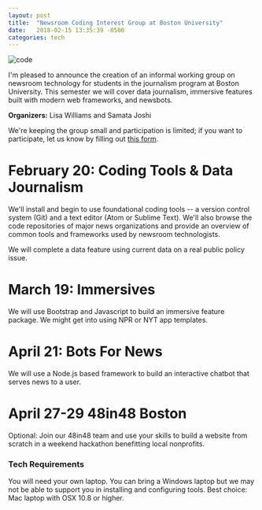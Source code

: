 ```yaml
---
layout: post
title:  "Newsroom Coding Interest Group at Boston University"
date:   2018-02-15 13:35:39 -0500
categories: tech
---
```


![code](https://farm3.staticflickr.com/2888/13334080323_69edde7c71_h.jpg)

I'm pleased to announce the creation of an informal working group on newsroom
technology for students in the journalism program at Boston University.
This semester we will cover data journalism, immersive features built
with modern web frameworks, and newsbots.

**Organizers:** Lisa Williams and Samata Joshi

We're keeping the group small and participation is limited; if you want
to participate, let us know by filling out [this form](https://docs.google.com/forms/d/e/1FAIpQLSfhC6QR9eTbg1G0t2K-DJDVaB5XS2i4PAMpmhyzcZWhq-QbYA/viewform?usp=sf_link).

# February 20: Coding Tools & Data Journalism

We'll install and begin to use foundational coding tools -- a version control
system (Git) and a text editor (Atom or Sublime Text). We'll also browse
the code repositories of major news organizations and provide an overview of
common tools and frameworks used by newsroom technologists.

We will complete a data feature using current data on a real public policy
issue.

# March 19: Immersives

We will use Bootstrap and Javascript to build an immersive feature package.
We might get into using NPR or NYT app templates.

# April 21: Bots For News

We will use a Node.js based framework to build an interactive chatbot that serves
news to a user.

# April 27-29 48in48 Boston

Optional: Join our 48in48 team and use your skills to build a website from scratch in a weekend hackathon benefitting local nonprofits.

### Tech Requirements

You will need your own laptop. You can bring a Windows laptop but we may not be
able to support you in installing and configuring tools.
Best choice: Mac laptop with OSX 10.8 or higher.
